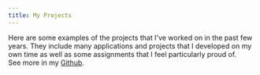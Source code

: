 ```yaml
---
title: My Projects
---
```

Here are some examples of the projects that I've worked on in the past few years. They include many applications and projects that I developed on my own time as well as some assignments that I feel particularly proud of.\
See more in my [Github](https://github.com/lucashzhang).